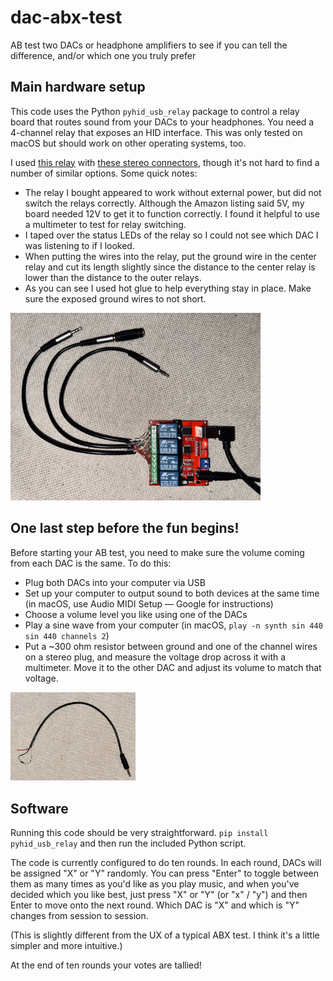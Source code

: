 # dac-abx-test
AB test two DACs or headphone amplifiers to see if you can tell the difference, and/or which one you truly prefer


## Main hardware setup
This code uses the Python `pyhid_usb_relay` package to control a relay board that routes sound from your DACs to your headphones. You need a 4-channel relay that exposes an HID interface. This was only tested on macOS but should work on other operating systems, too.

I used [this relay](https://www.amazon.com/gp/product/B08CS9MMD6/ref=ppx_yo_dt_b_asin_title_o07_s00?ie=UTF8&psc=1) with [these stereo connectors](https://www.amazon.com/gp/product/B0BRCSZ82D/ref=ppx_yo_dt_b_asin_title_o09_s00?ie=UTF8&psc=1), though it's not hard to find a number of similar options. Some quick notes:

- The relay I bought appeared to work without external power, but did not switch the relays correctly. Although the Amazon listing said 5V, my board needed 12V to get it to function correctly. I found it helpful to use a multimeter to test for relay switching.
- I taped over the status LEDs of the relay so I could not see which DAC I was listening to if I looked.
- When putting the wires into the relay, put the ground wire in the center relay and cut its length slightly since the distance to the center relay is lower than the distance to the outer relays.
- As you can see I used hot glue to help everything stay in place. Make sure the exposed ground wires to not short.

<img src="relay.jpeg" width="400">


## One last step before the fun begins!

Before starting your AB test, you need to make sure the volume coming from each DAC is the same. To do this:

- Plug both DACs into your computer via USB
- Set up your computer to output sound to both devices at the same time (in macOS, use Audio MIDI Setup — Google for instructions)
- Choose a volume level you like using one of the DACs
- Play a sine wave from your computer (in macOS, `play -n synth sin 440 sin 440 channels 2`)
- Put a ~300 ohm resistor between ground and one of the channel wires on a stereo plug, and measure the voltage drop across it with a multimeter. Move it to the other DAC and adjust its volume to match that voltage.

<img src="volume_measurement.jpeg" width="200">


## Software

Running this code should be very straightforward. `pip install pyhid_usb_relay` and then run the included Python script.

The code is currently configured to do ten rounds. In each round, DACs will be assigned "X" or "Y" randomly. You can press "Enter" to toggle between them as many times as you'd like as you play music, and when you've decided which you like best, just press "X" or "Y" (or "x" / "y") and then Enter to move onto the next round. Which DAC is "X" and which is "Y" changes from session to session.

(This is slightly different from the UX of a typical ABX test. I think it's a little simpler and more intuitive.)

At the end of ten rounds your votes are tallied!
